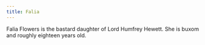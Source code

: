 ```yaml
---
title: Falia
---
```


Falia Flowers is the bastard daughter of Lord Humfrey Hewett. She is buxom and roughly eighteen years old.


